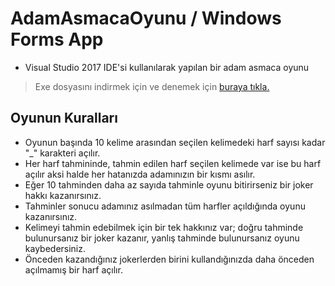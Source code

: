 # AdamAsmacaOyunu / Windows Forms App 
- Visual Studio 2017 IDE'si kullanılarak yapılan bir adam asmaca oyunu
> Exe dosyasını indirmek için ve denemek için [buraya tıkla.](https://github.com/taylanunutmaz/AdamAsmacaOyunu-WindowsFormsApp/raw/master/AdamAsmacaOyunu/Properties/AdamAsmacaOyunu.exe)

## Oyunun Kuralları
- Oyunun başında 10 kelime arasından seçilen kelimedeki harf sayısı kadar "_" karakteri açılır.
- Her harf tahmininde, tahmin edilen harf seçilen kelimede var ise bu harf açılır aksi halde her hatanızda adamınızın bir kısmı asılır.
- Eğer 10 tahminden daha az sayıda tahminle oyunu bitirirseniz bir joker hakkı kazanırsınız.
- Tahminler sonucu adamınız asılmadan tüm harfler açıldığında oyunu kazanırsınız.
- Kelimeyi tahmin edebilmek için bir tek hakkınız var; doğru tahminde bulunursanız bir joker kazanır, yanlış tahminde bulunursanız oyunu kaybedersiniz.
- Önceden kazandığınız jokerlerden birini kullandığınızda daha önceden açılmamış bir harf açılır.
